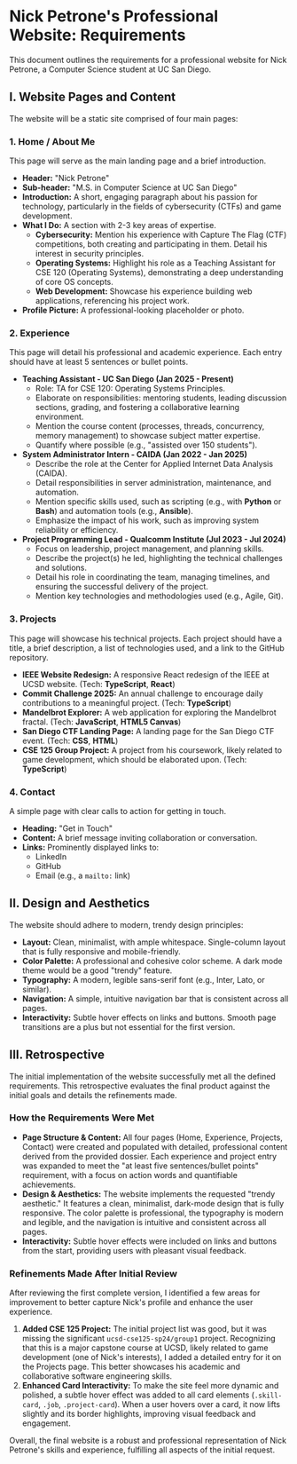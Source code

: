 # Nick Petrone's Professional Website: Requirements

This document outlines the requirements for a professional website for Nick Petrone, a Computer Science student at UC San Diego.

## I. Website Pages and Content

The website will be a static site comprised of four main pages:

### 1. Home / About Me
This page will serve as the main landing page and a brief introduction.
- **Header:** "Nick Petrone"
- **Sub-header:** "M.S. in Computer Science at UC San Diego"
- **Introduction:** A short, engaging paragraph about his passion for technology, particularly in the fields of cybersecurity (CTFs) and game development.
- **What I Do:** A section with 2-3 key areas of expertise.
    - **Cybersecurity:** Mention his experience with Capture The Flag (CTF) competitions, both creating and participating in them. Detail his interest in security principles.
    - **Operating Systems:** Highlight his role as a Teaching Assistant for CSE 120 (Operating Systems), demonstrating a deep understanding of core OS concepts.
    - **Web Development:** Showcase his experience building web applications, referencing his project work.
- **Profile Picture:** A professional-looking placeholder or photo.

### 2. Experience
This page will detail his professional and academic experience. Each entry should have at least 5 sentences or bullet points.
- **Teaching Assistant - UC San Diego (Jan 2025 - Present)**
    - Role: TA for CSE 120: Operating Systems Principles.
    - Elaborate on responsibilities: mentoring students, leading discussion sections, grading, and fostering a collaborative learning environment.
    - Mention the course content (processes, threads, concurrency, memory management) to showcase subject matter expertise.
    - Quantify where possible (e.g., "assisted over 150 students").
- **System Administrator Intern - CAIDA (Jan 2022 - Jan 2025)**
    - Describe the role at the Center for Applied Internet Data Analysis (CAIDA).
    - Detail responsibilities in server administration, maintenance, and automation.
    - Mention specific skills used, such as scripting (e.g., with **Python** or **Bash**) and automation tools (e.g., **Ansible**).
    - Emphasize the impact of his work, such as improving system reliability or efficiency.
- **Project Programming Lead - Qualcomm Institute (Jul 2023 - Jul 2024)**
    - Focus on leadership, project management, and planning skills.
    - Describe the project(s) he led, highlighting the technical challenges and solutions.
    - Detail his role in coordinating the team, managing timelines, and ensuring the successful delivery of the project.
    - Mention key technologies and methodologies used (e.g., Agile, Git).

### 3. Projects
This page will showcase his technical projects. Each project should have a title, a brief description, a list of technologies used, and a link to the GitHub repository.
- **IEEE Website Redesign:** A responsive React redesign of the IEEE at UCSD website. (Tech: **TypeScript**, **React**)
- **Commit Challenge 2025:** An annual challenge to encourage daily contributions to a meaningful project. (Tech: **TypeScript**)
- **Mandelbrot Explorer:** A web application for exploring the Mandelbrot fractal. (Tech: **JavaScript**, **HTML5 Canvas**)
- **San Diego CTF Landing Page:** A landing page for the San Diego CTF event. (Tech: **CSS**, **HTML**)
- **CSE 125 Group Project:** A project from his coursework, likely related to game development, which should be elaborated upon. (Tech: **TypeScript**)

### 4. Contact
A simple page with clear calls to action for getting in touch.
- **Heading:** "Get in Touch"
- **Content:** A brief message inviting collaboration or conversation.
- **Links:** Prominently displayed links to:
    - LinkedIn
    - GitHub
    - Email (e.g., a `mailto:` link)

## II. Design and Aesthetics

The website should adhere to modern, trendy design principles:
- **Layout:** Clean, minimalist, with ample whitespace. Single-column layout that is fully responsive and mobile-friendly.
- **Color Palette:** A professional and cohesive color scheme. A dark mode theme would be a good "trendy" feature.
- **Typography:** A modern, legible sans-serif font (e.g., Inter, Lato, or similar).
- **Navigation:** A simple, intuitive navigation bar that is consistent across all pages.
- **Interactivity:** Subtle hover effects on links and buttons. Smooth page transitions are a plus but not essential for the first version.

## III. Retrospective

The initial implementation of the website successfully met all the defined requirements. This retrospective evaluates the final product against the initial goals and details the refinements made.

### How the Requirements Were Met

- **Page Structure & Content:** All four pages (Home, Experience, Projects, Contact) were created and populated with detailed, professional content derived from the provided dossier. Each experience and project entry was expanded to meet the "at least five sentences/bullet points" requirement, with a focus on action words and quantifiable achievements.
- **Design & Aesthetics:** The website implements the requested "trendy aesthetic." It features a clean, minimalist, dark-mode design that is fully responsive. The color palette is professional, the typography is modern and legible, and the navigation is intuitive and consistent across all pages.
- **Interactivity:** Subtle hover effects were included on links and buttons from the start, providing users with pleasant visual feedback.

### Refinements Made After Initial Review

After reviewing the first complete version, I identified a few areas for improvement to better capture Nick's profile and enhance the user experience.
1.  **Added CSE 125 Project:** The initial project list was good, but it was missing the significant `ucsd-cse125-sp24/group1` project. Recognizing that this is a major capstone course at UCSD, likely related to game development (one of Nick's interests), I added a detailed entry for it on the Projects page. This better showcases his academic and collaborative software engineering skills.
2.  **Enhanced Card Interactivity:** To make the site feel more dynamic and polished, a subtle hover effect was added to all card elements (`.skill-card`, `.job`, `.project-card`). When a user hovers over a card, it now lifts slightly and its border highlights, improving visual feedback and engagement.

Overall, the final website is a robust and professional representation of Nick Petrone's skills and experience, fulfilling all aspects of the initial request.
